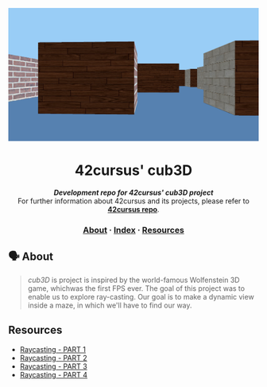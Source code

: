 
</p>
<p align="center">  
<img src ="https://github.com/achrafelkhnissi/1337/blob/master/Piscine-2021/imgs/cub3D.png">
</p>

<h1 align="center">
	42cursus' cub3D
</h1>

<p align="center">
	<b><i>Development repo for 42cursus' cub3D project</i></b><br>
	For further information about 42cursus and its projects, please refer to <a href="https://github.com/achrafelkhnissi/1337/42curses"><b>42cursus repo</b></a>.
</p>

<h3 align="center">
	<a href="#about">About</a>
	<span> · </span>
	<a href="#index">Index</a>
  <span> · </span>
	<a href="#resources">Resources</a>
</h3>

## 🗣️ About

> *cub3D* is project is inspired by the world-famous Wolfenstein 3D game, which﻿was the first FPS ever. The goal of this project was to enable us to explore ray-casting. Our goal is to make a dynamic view inside a maze, in which we'll have to find our way.

## Resources
- [Raycasting - PART 1](https://lodev.org/cgtutor/raycasting.html)
- [Raycasting - PART 2](https://lodev.org/cgtutor/raycasting2.html)
- [Raycasting - PART 3](https://lodev.org/cgtutor/raycasting3.html)
- [Raycasting - PART 4](https://lodev.org/cgtutor/raycasting4.html)
